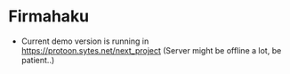# Firmahaku

- Current demo version is running in https://protoon.sytes.net/next_project (Server might be offline a lot, be patient..)

  
